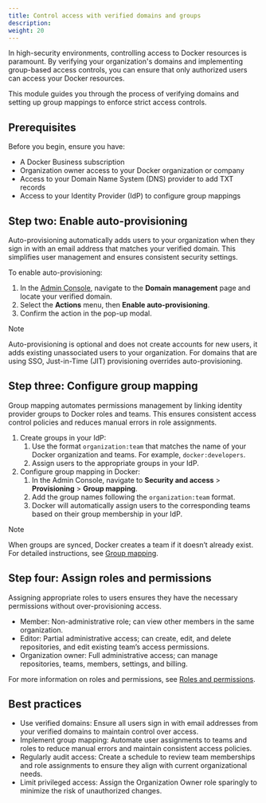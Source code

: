 ```yaml
---
title: Control access with verified domains and groups
description:
weight: 20
---
```


In high-security environments, controlling access to Docker resources is
paramount. By verifying your organization's domains and implementing
group-based access controls, you can ensure that only authorized users can
access your Docker resources.

This module guides you through the process of verifying domains and setting up
group mappings to enforce strict access controls.

## Prerequisites

Before you begin, ensure you have:

- A Docker Business subscription
- Organization owner access to your Docker organization or company
- Access to your Domain Name System (DNS) provider to add TXT records
- Access to your Identity Provider (IdP) to configure group mappings

## Step two: Enable auto-provisioning

Auto-provisioning automatically adds users to your organization when they sign
in with an email address that matches your verified domain. This simplifies
user management and ensures consistent security settings.

To enable auto-provisioning:

1. In the [Admin Console](https://app.docker.com/admin), navigate to
the **Domain management** page and locate your verified domain.
1. Select the **Actions** menu, then **Enable auto-provisioning**.
1. Confirm the action in the pop-up modal.

> [!NOTE]
>
> Auto-provisioning is optional and does not create accounts for new users, it
adds existing unassociated users to your organization. For domains that are
using SSO, Just-in-Time (JIT) provisioning overrides auto-provisioning.

## Step three: Configure group mapping

Group mapping automates permissions management by linking identity provider
groups to Docker roles and teams. This ensures consistent access control
policies and reduces manual errors in role assignments.

1. Create groups in your IdP:
    1. Use the format `organization:team` that matches the name of your Docker
    organization and teams. For example, `docker:developers`.
    1. Assign users to the appropriate groups in your IdP.
1. Configure group mapping in Docker:
    1. In the Admin Console, navigate to
    **Security and access** > **Provisioning** > **Group mapping**.
    1. Add the group names following the `organization:team` format.
    1. Docker will automatically assign users to the corresponding teams based
    on their group membership in your IdP.

> [!NOTE]
>
> When groups are synced, Docker creates a team if it doesn’t already exist.
For detailed instructions, see [Group mapping]().

## Step four: Assign roles and permissions

Assigning appropriate roles to users ensures they have the necessary
permissions without over-provisioning access.

- Member: Non-administrative role; can view other members in the same
organization.
- Editor: Partial administrative access; can create, edit, and delete
repositories, and edit existing team’s access permissions.
- Organization owner: Full administrative access; can manage repositories,
teams, members, settings, and billing.

For more information on roles and permissions, see [Roles and permissions]().

## Best practices

- Use verified domains: Ensure all users sign in with email addresses from
your verified domains to maintain control over access.
- Implement group mapping: Automate user assignments to teams and roles to
reduce manual errors and maintain consistent access policies.
- Regularly audit access: Create a schedule to review team memberships and role
assignments to ensure they align with current organizational needs.
- Limit privileged access: Assign the Organization Owner role sparingly to
minimize the risk of unauthorized changes.
